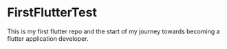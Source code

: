 # FirstFlutterTest
This is my first flutter repo and the start of my journey towards becoming a flutter application developer.
